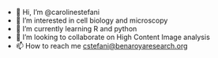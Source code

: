 - 👋 Hi, I’m @carolinestefani
- 👀 I’m interested in cell biology and microscopy
- 🌱 I’m currently learning R and python
- 💞️ I’m looking to collaborate on High Content Image analysis
- 📫 How to reach me cstefani@benaroyaresearch.org 

<!---
carolinestefani/carolinestefani is a ✨ special ✨ repository because its `README.md` (this file) appears on your GitHub profile.
You can click the Preview link to take a look at your changes.
--->
